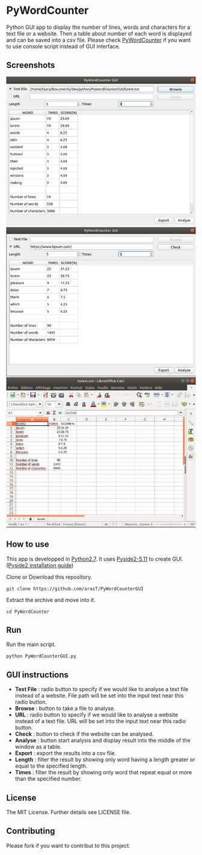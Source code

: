 PyWordCounter
=========

Python GUI app to display the number of lines, words and characters for a text file or a website. Then a table about number of each word is displayed and can be saved into a csv file.
Please check [PyWordCounter](https://github.com/arasT/PyWordCounter) if you want to use console script instead of GUI interface.

Screenshots
---
<img src="./screenshots/pywcGUI_textFile.png" alt="PyWordCounter GUI result from a text file" width="800">
<img src="./screenshots/pywcGUI_url.png" alt="PyWordCounter result from website" width="800">
<img src="./screenshots/pywcGUI_csv-result.png" alt="PyWordCounter  csv result" width="800">

How to use
---

This app is developped in [Python2.7](https://www.python.orAg/download/releases/2.7/).
It uses [Pyside2-5.11](http://download.qt.io/snapshots/ci/pyside/5.11/latest/pyside2/) to create GUI.
([Pyside2 installation guide](https://wiki.qt.io/Qt_for_Python/GettingStarted))

Clone or Download this repository.
```
git clone https://github.com/arasT/PyWordCounterGUI
```
Extract the archive and move into it.
```
cd PyWordCounter
```

Run
---
Run the main script.
```
python PyWordCounterGUI.py
```

GUI instructions
---
* **Text File** : radio button to specify if we would like to analyse a text file instead of a website. File path will be set into the input text near this radio button.
* **Browse** : button to take a file to analyse.
* **URL** : radio button to specify if we would like to analyse a website instead of a text file. URL will be set into the input text near this radio button.
* **Check** : button to check if the website can be analysed.
* **Analyse** : button start analysis and display result into the middle of the window as a table.
* **Export** : export the results into a csv file.
* **Length** : filter the result by showing only word having a length greater or equal to the specified length.
* **Times** : filter the result by showing only word that repeat equal or more than the specified number.

License
----

The MIT License.
Further details see LICENSE file.


Contributing
----

Please fork if you want to contribut to this project.

